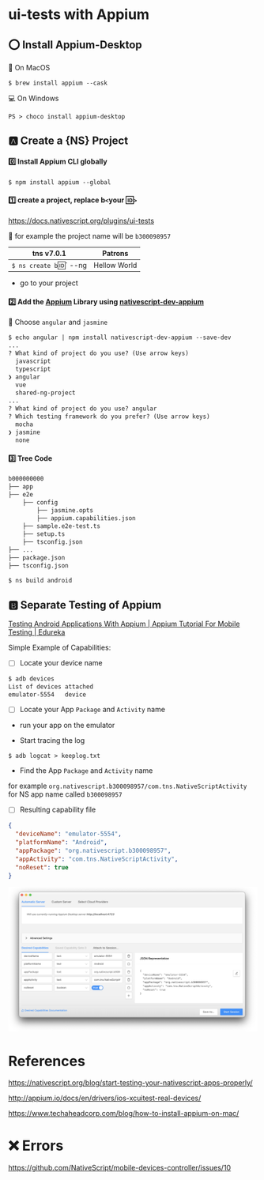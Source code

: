 # ui-tests with Appium

## :o: Install Appium-Desktop

:apple: On MacOS

```
$ brew install appium --cask 
```

:computer: On Windows

```
PS > choco install appium-desktop
```

## :a: Create a {NS} Project

#### :zero: Install Appium CLI globally

```
$ npm install appium --global 
```


#### :one: create a project, replace b`<`your :id:`>`

https://docs.nativescript.org/plugins/ui-tests

:pushpin: for example the project name will be `b300098957` 

|  tns v7.0.1                                                                  |  Patrons                          |
|------------------------------------------------------------------------------|-----------------------------------|
| `$ ns create b`:id:` --ng                                                    |  Hellow World                     |

* go to your project 

#### :two: Add the [Appium](http://appium.io) Library using [nativescript-dev-appium](https://github.com/NativeScript/nativescript-dev-appium)

:pushpin: Choose `angular` and `jasmine`

```
$ echo angular | npm install nativescript-dev-appium --save-dev 
...
? What kind of project do you use? (Use arrow keys)
  javascript 
  typescript 
❯ angular 
  vue 
  shared-ng-project 
...
? What kind of project do you use? angular
? Which testing framework do you prefer? (Use arrow keys)
  mocha 
❯ jasmine 
  none 
```

#### :three: Tree Code

```
b000000000
├── app
├── e2e
    ├── config
        ├── jasmine.opts
        ├── appium.capabilities.json
    ├── sample.e2e-test.ts
    ├── setup.ts
    ├── tsconfig.json
├── ...
├── package.json
├── tsconfig.json
```


```
$ ns build android
```

## :b: Separate Testing of Appium 

[Testing Android Applications With Appium | Appium Tutorial For Mobile Testing | Edureka](https://www.youtube.com/watch?v=i1tQ1pjEFWw)

Simple Example of Capabilities:

- [ ] Locate your device name

```
$ adb devices
List of devices attached
emulator-5554	device

```

- [ ] Locate your App `Package` and `Activity` name

* run your app on the emulator

* Start tracing the log

```
$ adb logcat > keeplog.txt
```

* Find the App `Package` and `Activity` name

for example `org.nativescript.b300098957/com.tns.NativeScriptActivity` for NS app name called `b300098957`

- [ ] Resulting capability file

```json
{
  "deviceName": "emulator-5554",
  "platformName": "Android",
  "appPackage": "org.nativescript.b300098957",
  "appActivity": "com.tns.NativeScriptActivity",
  "noReset": true
}
```

![image](images/appium-server.png)

# References


https://nativescript.org/blog/start-testing-your-nativescript-apps-properly/

http://appium.io/docs/en/drivers/ios-xcuitest-real-devices/ 

https://www.techaheadcorp.com/blog/how-to-install-appium-on-mac/

# :x: Errors

https://github.com/NativeScript/mobile-devices-controller/issues/10
